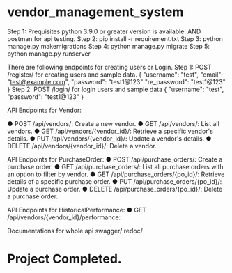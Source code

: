 # vendor_management_system
Step 1: Prequisites python 3.9.0 or greater version is available. AND postman for api testing.
Step 2: pip install -r requirement.txt
Step 3: python manage.py makemigrations
Step 4: python manage.py migrate
Step 5: python manage.py runserver

There are following endpoints for creating users or Login.
Step 1: POST /register/ for creating users and sample data.
{
    "username": "test",
    "email": "test@example.com",
    "password": "test1@123"
    "re_password": "test1@123"
}
Step 2: POST /login/ for login users and sample data
{
    "username": "test",
    "password": "test1@123"
}

API Endpoints for Vendor:

● POST /api/vendors/: Create a new vendor.
● GET /api/vendors/: List all vendors.
● GET /api/vendors/{vendor_id}/: Retrieve a specific vendor's details.
● PUT /api/vendors/{vendor_id}/: Update a vendor's details.
● DELETE /api/vendors/{vendor_id}/: Delete a vendor.

API Endpoints for PurchaseOrder:
● POST /api/purchase_orders/: Create a purchase order.
● GET /api/purchase_orders/: List all purchase orders with an option to filter by
vendor.
● GET /api/purchase_orders/{po_id}/: Retrieve details of a specific purchase order.
● PUT /api/purchase_orders/{po_id}/: Update a purchase order.
● DELETE /api/purchase_orders/{po_id}/: Delete a purchase order.

API Endpoints for HistoricalPerformance:
● GET /api/vendors/{vendor_id}/performance:

Documentations for whole api
swagger/
redoc/

# Project Completed.
